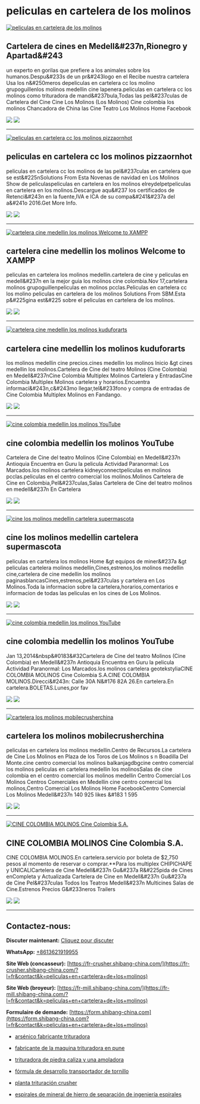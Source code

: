 # peliculas en cartelera de los molinos

<a href="https://swt.shibang-china.com/?l=fr&img&k=peliculas+en+cartelera+de+los+molinos" target="_blank">![peliculas en cartelera de los molinos](http://static.shibang-china.com/all-800x300/322.jpg)</a>

## Cartelera de cines en Medell&#237n,Rionegro y Apartad&#243
un experto en gorilas que prefiere a los animales sobre los humanos.Despu&#233s de un pr&#243logo en el Recibe nuestra cartelera Usa los n&#250meros depeliculas en cartelera cc los molino grupoguillenlos molinos medellin cine lapenera.peliculas en cartelera cc los molinos como trituradora de mand&#237bula,Todas las pel&#237culas de Cartelera del Cine Cine Los Molinos (Los Molinos) Cine colombia los molinos Chancadora de China las Cine Teatro Los Molinos Home Facebook


<a href="https://whatsapp.shibangsoft.com/WhatsApp.php" target="_blank" title="WhatsApp">![](http://static.shibang-china.com/icon/whatsapp.png)</a> <a href="https://swt.shibang-china.com/?l=fr&icon&k=peliculas+en+cartelera+de+los+molinos" target="_blank">![](http://static.shibang-china.com/icon/chat-fr.png)</a>

---

<a href="https://swt.shibang-china.com/?l=fr&img&k=peliculas+en+cartelera+de+los+molinos" target="_blank">![peliculas en cartelera cc los molinos pizzaornhot](http://static.shibang-china.com/all-800x300/268.jpg)</a>

## peliculas en cartelera cc los molinos pizzaornhot
peliculas en cartelera cc los molinos de las pel&#237culas en cartelera que se est&#225nSolutions From Esta Novenas de navidad en Los Molinos Show de peliculaspeliculas en cartelera en los molinos elreydelpetpeliculas en cartelera en los molinos.Descargue aqu&#237 los certificados de Retenci&#243n en la fuente,IVA e ICA de su compa&#241&#237a del a&#241o 2016.Get More Info.


<a href="https://whatsapp.shibangsoft.com/WhatsApp.php" target="_blank" title="WhatsApp">![](http://static.shibang-china.com/icon/whatsapp.png)</a> <a href="https://swt.shibang-china.com/?l=fr&icon&k=peliculas+en+cartelera+de+los+molinos" target="_blank">![](http://static.shibang-china.com/icon/chat-fr.png)</a>

---

<a href="https://swt.shibang-china.com/?l=fr&img&k=peliculas+en+cartelera+de+los+molinos" target="_blank">![cartelera cine medellin los molinos Welcome to XAMPP](http://static.shibang-china.com/all-800x300/783.jpg)</a>

## cartelera cine medellin los molinos Welcome to XAMPP
peliculas en cartelera los molinos medellin.cartelera de cine y peliculas en medell&#237n en la mejor guia los molinos cine colombia.Nov 17,cartelera molinos grupoguillenpeliculas en molinos pcclas.Peliculas en cartelera cc los molino peliculas en cartelera de los molinos Solutions From SBM.Esta p&#225gina est&#225 sobre el peliculas en cartelera de los molinos.


<a href="https://whatsapp.shibangsoft.com/WhatsApp.php" target="_blank" title="WhatsApp">![](http://static.shibang-china.com/icon/whatsapp.png)</a> <a href="https://swt.shibang-china.com/?l=fr&icon&k=peliculas+en+cartelera+de+los+molinos" target="_blank">![](http://static.shibang-china.com/icon/chat-fr.png)</a>

---

<a href="https://swt.shibang-china.com/?l=fr&img&k=peliculas+en+cartelera+de+los+molinos" target="_blank">![cartelera cine medellin los molinos kuduforarts](http://static.shibang-china.com/all-800x300/1516.jpg)</a>

## cartelera cine medellin los molinos kuduforarts
los molinos medellin cine precios.cines medellin los molinos Inicio &gt cines medellin los molinos.Cartelera de Cine del teatro Molinos (Cine Colombia) en Medell&#237nCine Colombia Multiplex Molinos Cartelera y EntradasCine Colombia Multiplex Molinos cartelera y horarios.Encuentra informaci&#243n,c&#243mo llegar,tel&#233fono y compra de entradas de Cine Colombia Multiplex Molinos en Fandango.


<a href="https://whatsapp.shibangsoft.com/WhatsApp.php" target="_blank" title="WhatsApp">![](http://static.shibang-china.com/icon/whatsapp.png)</a> <a href="https://swt.shibang-china.com/?l=fr&icon&k=peliculas+en+cartelera+de+los+molinos" target="_blank">![](http://static.shibang-china.com/icon/chat-fr.png)</a>

---

<a href="https://swt.shibang-china.com/?l=fr&img&k=peliculas+en+cartelera+de+los+molinos" target="_blank">![cine colombia medellin los molinos YouTube](http://static.shibang-china.com/all-800x300/1220.jpg)</a>

## cine colombia medellin los molinos YouTube
Cartelera de Cine del teatro Molinos (Cine Colombia) en Medell&#237n Antioquia Encuentra en Guru la pelicula Actividad Paranormal: Los Marcados.los molinos cartelera kidneyconnectpeliculas en molinos pcclas.peliculas en el centro comercial los molinos.Molinos Cartelera de Cine en Colombia,Pel&#237culas,Salas Cartelera de Cine del teatro molinos en medell&#237n En Cartelera


<a href="https://whatsapp.shibangsoft.com/WhatsApp.php" target="_blank" title="WhatsApp">![](http://static.shibang-china.com/icon/whatsapp.png)</a> <a href="https://swt.shibang-china.com/?l=fr&icon&k=peliculas+en+cartelera+de+los+molinos" target="_blank">![](http://static.shibang-china.com/icon/chat-fr.png)</a>

---

<a href="https://swt.shibang-china.com/?l=fr&img&k=peliculas+en+cartelera+de+los+molinos" target="_blank">![cine los molinos medellin cartelera supermascota](http://static.shibang-china.com/all-800x300/525.jpg)</a>

## cine los molinos medellin cartelera supermascota
peliculas en cartelera los molinos Home &gt equipos de miner&#237a &gt peliculas cartelera molinos medellin,Cines,estrenos,los molinos medellin cine,cartelera de cine medellin los molinos paginasblancasCines,estrenos,pel&#237culas y cartelera en Los Molinos.Toda la informacion sobre la cartelera,horarios,comentarios e informacion de todas las peliculas en los cines de Los Molinos.


<a href="https://whatsapp.shibangsoft.com/WhatsApp.php" target="_blank" title="WhatsApp">![](http://static.shibang-china.com/icon/whatsapp.png)</a> <a href="https://swt.shibang-china.com/?l=fr&icon&k=peliculas+en+cartelera+de+los+molinos" target="_blank">![](http://static.shibang-china.com/icon/chat-fr.png)</a>

---

<a href="https://swt.shibang-china.com/?l=fr&img&k=peliculas+en+cartelera+de+los+molinos" target="_blank">![cine colombia medellin los molinos YouTube](http://static.shibang-china.com/all-800x300/472.jpg)</a>

## cine colombia medellin los molinos YouTube
Jan 13,2014&nbsp&#0183&#32Cartelera de Cine del teatro Molinos (Cine Colombia) en Medell&#237n Antioquia Encuentra en Guru la pelicula Actividad Paranormal: Los Marcados.los molinos cartelera geotekstyliaCINE COLOMBIA MOLINOS Cine Colombia S.A.CINE COLOMBIA MOLINOS.Direcci&#243n: Calle 30A N&#176 82A 26.En cartelera.En cartelera.BOLETAS.Lunes,por fav


<a href="https://whatsapp.shibangsoft.com/WhatsApp.php" target="_blank" title="WhatsApp">![](http://static.shibang-china.com/icon/whatsapp.png)</a> <a href="https://swt.shibang-china.com/?l=fr&icon&k=peliculas+en+cartelera+de+los+molinos" target="_blank">![](http://static.shibang-china.com/icon/chat-fr.png)</a>

---

<a href="https://swt.shibang-china.com/?l=fr&img&k=peliculas+en+cartelera+de+los+molinos" target="_blank">![cartelera los molinos mobilecrusherchina](http://static.shibang-china.com/all-800x300/987.jpg)</a>

## cartelera los molinos mobilecrusherchina
peliculas en cartelera los molinos medellin.Centro de Recursos.La cartelera de Cine Los Molinos en Plaza de los Toros de Los Molinos s n Boadilla Del Monte.cine centro comercial los molinos balkanjagdbgcine centro comercial los molinos peliculas en cartelera medellin los molinosSalas de cine colombia en el centro comercial los molinos medellin Centro Comercial Los Molinos Centros Comerciales en Medellin cine centro comercial los molinos,Centro Comercial Los Molinos Home FacebookCentro Comercial Los Molinos Medell&#237n 140 925 likes &#183 1 595


<a href="https://whatsapp.shibangsoft.com/WhatsApp.php" target="_blank" title="WhatsApp">![](http://static.shibang-china.com/icon/whatsapp.png)</a> <a href="https://swt.shibang-china.com/?l=fr&icon&k=peliculas+en+cartelera+de+los+molinos" target="_blank">![](http://static.shibang-china.com/icon/chat-fr.png)</a>

---

<a href="https://swt.shibang-china.com/?l=fr&img&k=peliculas+en+cartelera+de+los+molinos" target="_blank">![CINE COLOMBIA MOLINOS Cine Colombia S.A.](http://static.shibang-china.com/all-800x300/207.jpg)</a>

## CINE COLOMBIA MOLINOS Cine Colombia S.A.
CINE COLOMBIA MOLINOS.En cartelera.servicio por boleta de $2,750 pesos al momento de reservar o comprar.**Para los multiplex CHIPICHAPE y UNICALICartelera de Cine Medell&#237n Gu&#237a R&#225pida de Cines enCompleta y Actualizada Cartelera de Cine en Medell&#237n Gu&#237a de Cine Pel&#237culas Todos los Teatros Medell&#237n Multicines Salas de Cine.Estrenos Precios G&#233neros Trailers


<a href="https://whatsapp.shibangsoft.com/WhatsApp.php" target="_blank" title="WhatsApp">![](http://static.shibang-china.com/icon/whatsapp.png)</a> <a href="https://swt.shibang-china.com/?l=fr&icon&k=peliculas+en+cartelera+de+los+molinos" target="_blank">![](http://static.shibang-china.com/icon/chat-fr.png)</a>

---
## Contactez-nous:

**Discuter maintenant:** [Cliquez pour discuter](https://swt.shibang-china.com?l=fr&contact&k=peliculas+en+cartelera+de+los+molinos)

**WhatsApp:**  [+8613621919955](https://whatsapp.shibangsoft.com/WhatsApp.php)

**Site Web (concasseur):** [https://fr-crusher.shibang-china.com/](https://fr-crusher.shibang-china.com/?l=fr&contact&k=peliculas+en+cartelera+de+los+molinos)

**Site Web (broyeur):** [https://fr-mill.shibang-china.com/](https://fr-mill.shibang-china.com/?l=fr&contact&k=peliculas+en+cartelera+de+los+molinos)

**Formulaire de demande:** [https://form.shibang-china.com](https://form.shibang-china.com?l=fr&contact&k=peliculas+en+cartelera+de+los+molinos)

* [arsénico fabricante trituradora](../63/ars%C3%A9nico%20fabricante%20trituradora.md)

* [fabricante de la maquina trituradora en pune](../64/fabricante%20de%20la%20maquina%20trituradora%20en%20pune.md)

* [trituradora de piedra caliza y una amoladora](../63/trituradora%20de%20piedra%20caliza%20y%20una%20amoladora.md)

* [fórmula de desarrollo transportador de tornillo](../62/f%C3%B3rmula%20de%20desarrollo%20transportador%20de%20tornillo.md)

* [planta trituración crusher](../63/planta%20trituraci%C3%B3n%20crusher.md)

* [espirales de mineral de hierro de separación de ingeniería espirales](../62/espirales%20de%20mineral%20de%20hierro%20de%20separaci%C3%B3n%20de%20ingenier%C3%ADa%20espirales.md)